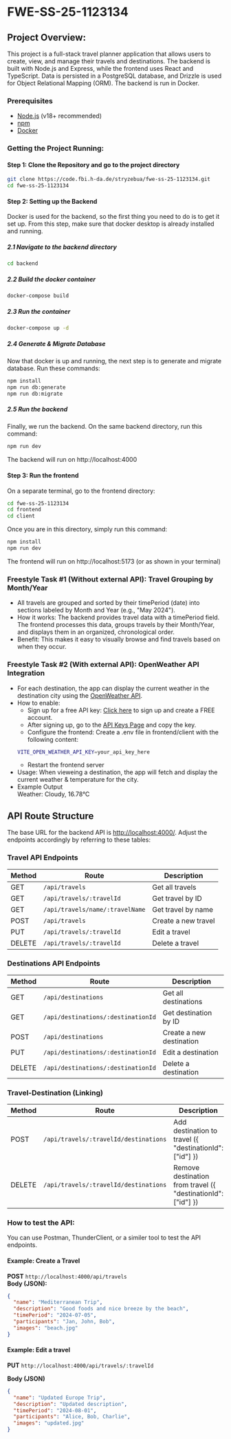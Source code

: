 # FWE-SS-25-1123134

## Project Overview:
This project is a full-stack travel planner application that allows users to create, view, and manage their travels and destinations. The backend is built with Node.js and Express, while the frontend uses React and TypeScript. Data is persisted in a PostgreSQL database, and Drizzle is used for Object Relational Mapping (ORM). The backend is run in Docker.

### Prerequisites

- [Node.js](https://nodejs.org/) (v18+ recommended)
- [npm](https://www.npmjs.com/)
- [Docker](https://www.docker.com/)

### Getting the Project Running:
#### Step 1: Clone the Repository and go to the project directory
```sh
git clone https://code.fbi.h-da.de/stryzebua/fwe-ss-25-1123134.git
cd fwe-ss-25-1123134
```
#### Step 2: Setting up the Backend
Docker is used for the backend, so the first thing you need to do is to get it set up. From this step, make sure that docker desktop is already installed and running.

##### 2.1 Navigate to the backend directory
```sh
cd backend
```
##### 2.2 Build the docker container
```sh
docker-compose build
```
##### 2.3 Run the container
```sh
docker-compose up -d
```
##### 2.4 Generate & Migrate Database
Now that docker is up and running, the next step is to generate and migrate database. Run these commands:
```sh
npm install
npm run db:generate
npm run db:migrate
```
##### 2.5 Run the backend
Finally, we run the backend. On the same backend directory, run this command:
```sh
npm run dev
```
The backend will run on http://localhost:4000
#### Step 3: Run the frontend
On a separate terminal, go to the frontend directory:
```sh
cd fwe-ss-25-1123134
cd frontend
cd client
```
Once you are in this directory, simply run this command:
```sh
npm install
npm run dev
```
The frontend will run on http://localhost:5173 (or as shown in your terminal)

### Freestyle Task #1 (Without external API): Travel Grouping by Month/Year

- All travels are grouped and sorted by their timePeriod (date) into sections labeled by Month and Year (e.g., "May 2024").
- How it works:
The backend provides travel data with a timePeriod field. The frontend processes this data, groups travels by their Month/Year, and displays them in an organized, chronological order.
- Benefit:
This makes it easy to visually browse and find travels based on when they occur.

### Freestyle Task #2 (With external API): OpenWeather API Integration
- For each destination, the app can display the current weather in the destination city using the [OpenWeather API](https://openweathermap.org/api).
- How to enable:
    - Sign up for a free API key: [Click here](https://home.openweathermap.org/users/sign_up) to sign up and create a FREE account.
    - After signing up, go to the [API Keys Page](https://home.openweathermap.org/api_keys) and copy the key.
    - Configure the frontend: Create a .env file in frontend/client with the following content:
    ```sh
    VITE_OPEN_WEATHER_API_KEY=your_api_key_here
    ```
    - Restart the frontend server
- Usage: When vieweing a destination, the app will fetch and display the current weather & temperature for the city.
- Example Output
    <br>Weather: Cloudy, 16.78°C

## API Route Structure
The base URL for the backend API is [http://localhost:4000/](http://localhost:4000/). Adjust the endpoints accordingly by referring to these tables:
### Travel API Endpoints
| Method | Route                      | Description               |
|--------|----------------------------|---------------------------|
| GET    | `/api/travels`             | Get all travels           |
| GET    | `/api/travels/:travelId`   | Get travel by ID          |
| GET    | `/api/travels/name/:travelName` | Get travel by name    |
| POST   | `/api/travels`             | Create a new travel       |
| PUT    | `/api/travels/:travelId`   | Edit a travel             |
| DELETE | `/api/travels/:travelId`   | Delete a travel           |

### Destinations API Endpoints
| Method | Route                               | Description                  |
|--------|-------------------------------------|------------------------------|
| GET    | `/api/destinations`                 | Get all destinations         |
| GET    | `/api/destinations/:destinationId`  | Get destination by ID        |
| POST   | `/api/destinations`                 | Create a new destination     |
| PUT    | `/api/destinations/:destinationId`  | Edit a destination           |
| DELETE | `/api/destinations/:destinationId`  | Delete a destination         |

### Travel-Destination (Linking)
| Method | Route                               | Description                  |
|--------|-------------------------------------|------------------------------|
| POST    | `/api/travels/:travelId/destinations`                 | Add destination to travel ({ "destinationId": ["id"] })         |
| DELETE    | `/api/travels/:travelId/destinations`  | Remove destination from travel ({ "destinationId": ["id"] })

### How to test the API:
You can use Postman, ThunderClient, or a similer tool to test the API endpoints.

#### Example: Create a Travel

**POST** `http://localhost:4000/api/travels`  
**Body (JSON):**
```json
{
  "name": "Mediterranean Trip",
  "description": "Good foods and nice breeze by the beach",
  "timePeriod": "2024-07-05",
  "participants": "Jan, John, Bob",
  "images": "beach.jpg"
}
```
#### Example: Edit a travel

**PUT** `http://localhost:4000/api/travels/:travelId`

**Body (JSON)** 
```json
{
  "name": "Updated Europe Trip",
  "description": "Updated description",
  "timePeriod": "2024-08-01",
  "participants": "Alice, Bob, Charlie",
  "images": "updated.jpg"
}
```